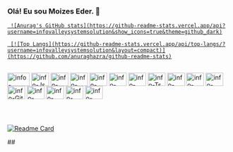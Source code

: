 ### Olá! Eu sou Moizes Eder. 👋

<!--
**infovalleysystemsolution/infovalleysystemsolution** is a ✨ _special_ ✨ repository because its `README.md` (this file) appears on your GitHub profile.

Here are some ideas to get you started:

- 🔭 Hoje estou trabalhando com PHP
- 🌱 Estou estudando: React, Node, Vue, Laravel, Dart, Flutter, 
- 📫 Contate-me no e-mail: moizes@gmail.com
- 😄 Pronouns: ...
- ⚡ Fun fact: ...
-->

<div   style = "display: inline_block" >
   
   <a href="https://github.com/infovalleysystemsolution" > 
          
     ![Anurag's GitHub stats](https://github-readme-stats.vercel.app/api?username=infovalleysystemsolution&show_icons=true&theme=github_dark)
   
     [![Top Langs](https://github-readme-stats.vercel.app/api/top-langs/?username=infovalleysystemsolution&layout=compact)](https://github.com/anuraghazra/github-readme-stats)
     
  </a>
   

</div>

##

<div id = "container" style = "display: inline_block" >
<img align="center" alt="info-HTML" src="https://cdn.jsdelivr.net/gh/devicons/devicon/icons/html5/html5-original.svg" height="30" width="50" />
<img align="center" alt="info-Js" src="https://cdn.jsdelivr.net/gh/devicons/devicon/icons/javascript/javascript-original.svg" height="30" width="40" />
<img align="center" alt="info-CSS" src="https://cdn.jsdelivr.net/gh/devicons/devicon/icons/css3/css3-original.svg" height="30" width="40" />
<img align="center" alt="info-PHP" src="https://cdn.jsdelivr.net/gh/devicons/devicon/icons/php/php-original.svg" height="30" width="40" />
<img align="center" alt="info-Laravel" src="https://cdn.jsdelivr.net/gh/devicons/devicon/icons/laravel/laravel-plain-wordmark.svg" height="30" width="40" />
<img align="center" alt="info-Node" src="https://cdn.jsdelivr.net/gh/devicons/devicon/icons/nodejs/nodejs-original.svg" height="30" width="40" />
<img align="center" alt="info-React" src="https://cdn.jsdelivr.net/gh/devicons/devicon/icons/react/react-original.svg" height="30" width="40" />
<img align="center" alt="info-Ts" src="https://cdn.jsdelivr.net/gh/devicons/devicon/icons/typescript/typescript-original.svg" height="30" width="40" />
<img align="center" alt="info-Dart" src="https://cdn.jsdelivr.net/gh/devicons/devicon/icons/dart/dart-original.svg" height="30" width="40" />
<img align="center" alt="info-Flutter" src="https://cdn.jsdelivr.net/gh/devicons/devicon/icons/flutter/flutter-original.svg" height="30" width="40" />
<img align="center" alt="info-MySQL" src="https://cdn.jsdelivr.net/gh/devicons/devicon/icons/mysql/mysql-original.svg" height="30" width="40" />
<img align="center" alt="info-Git" src="https://cdn.jsdelivr.net/gh/devicons/devicon/icons/git/git-original.svg" height="30" width="40" />
<img align="center" alt="info-Linux" src="https://cdn.jsdelivr.net/gh/devicons/devicon/icons/linux/linux-original.svg"  height="30" width="40" />
<img align="center" alt="info-Ubuntu" src="https://cdn.jsdelivr.net/gh/devicons/devicon/icons/ubuntu/ubuntu-plain.svg" height="30" width="40" />
<img align="center" alt="info-Putty" src="https://cdn.jsdelivr.net/gh/devicons/devicon/icons/putty/putty-original.svg" height="30" width="40" />
<img align="center" alt="info-Docker" src="https://cdn.jsdelivr.net/gh/devicons/devicon/icons/docker/docker-original.svg" height="30" width="40" />
</div>

##

<div   style = "display: inline_block" >
  <a href="https://www.linkedin.com/in/moizes-eder-dias/)" target="_blank"> <img src" 	https://img.shields.io/badge/LinkedIn-0077B5?style=for-the-badge&logo=linkedin&logoColor=white />
    </a>
</div>

##

<div  style = "display: inline_block" >

[![Readme Card](https://github-readme-stats.vercel.app/api/pin/?username=anuraghazra&repo=github-readme-stats)](https://github.com/infovalleysystemsolution/github-readme-stats)
</div>
##
          
          
